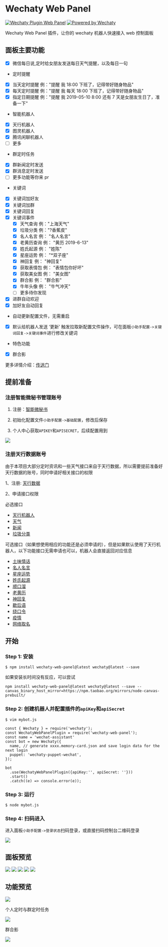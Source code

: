 # Wechaty Web Panel

[![Wechaty Plugin Web Panel](https://img.shields.io/badge/Wechaty%20Plugin-WebPanel-brightgreen.svg)](https://github.com/gengchen528/wechaty-web-panel)
[![Powered by Wechaty](https://img.shields.io/badge/Powered%20By-Wechaty-brightgreen.svg)](https://github.com/Wechaty/wechaty)

Wechaty Web Panel 插件，让你的 wechaty 机器人快速接入 web 控制面板

## 面板主要功能

- [x] 微信每日说,定时给女朋友发送每日天气提醒，以及每日一句

* 定时提醒

- [x] 当天定时提醒 例："提醒 我 18:00 下班了，记得带好随身物品"
- [x] 每天定时提醒 例："提醒 我 每天 18:00 下班了，记得带好随身物品"
- [x] 指定日期提醒 例："提醒 我 2019-05-10 8:00 还有 7 天是女朋友生日了，准备一下"

* 智能机器人

- [x] 天行机器人
- [x] 图灵机器人
- [x] 腾讯闲聊机器人
- [ ] 更多

* 群定时任务

- [x] 群新闻定时发送
- [x] 群消息定时发送
- [ ] 更多功能等你来 pr

* 关键词

- [x] 关键词加好友
- [x] 关键词加群
- [x] 关键词回复
- [x] 关键词事件
  - [x] 天气查询 例："上海天气"
  - [x] 垃圾分类 例："?香蕉皮"
  - [x] 名人名言 例： "名人名言"
  - [x] 老黄历查询 例： "黄历 2019-6-13"
  - [x] 姓氏起源 例： "姓陈"
  - [x] 星座运势 例： "\*双子座"
  - [x] 神回复 例： "神回复"
  - [x] 获取表情包 例： "表情包你好坏"
  - [x] 获取美女图 例： "美女图"
  - [x] 群合影 例： "群合影"
  - [x] 牛年头像 例： "牛气冲天"
  - [ ] 更多待你发现
- [x] 进群自动欢迎
- [x] 加好友自动回复

* 自动更新配置文件，无需重启

- [x] 默认给机器人发送 ‘更新’ 触发拉取新配置文件操作，可在面板`小助手配置->关键词回复->关键词事件`进行修改关键词

* 特色功能

- [x] 群合影

更多详情介绍：[传送门](https://www.xkboke.com/web-inn/secretary/client.html#%E5%B0%8F%E5%8A%A9%E6%89%8B%E5%8A%9F%E8%83%BD%E4%B8%80%E8%A7%88)

## 提前准备

### 注册智能微秘书管理账号

1. 注册：[智能微秘书](https://wechat.aibotk.com/#/signup)

2. 初始化配置文件`小助手配置->基础配置`，修改后保存

3. 个人中心获取`APIKEY`和`APISECRET`，后续配置用到

![](./doc/img/user-center.png)

### 注册天行数据账号

由于本项目大部分定时资讯和一些天气接口来自于天行数据，所以需要提前准备好天行数据的账号，同时申请好相关接口的权限

1、注册: [天行数据](https://www.tianapi.com/source/865c0f3bfa)

2、申请接口权限

必选接口
* [天行机器人](https://www.tianapi.com/apiview/47)
* [天气](https://www.tianapi.com/apiview/72)
* [新闻](https://www.tianapi.com/apiview/51)
* [垃圾分类](https://www.tianapi.com/apiview/97)
  
可选接口（如果想使用相应的功能还是必须申请的），但是如果默认使用了天行机器人，以下功能接口无需申请也可以，机器人会直接返回对应信息

* [土味情话](https://www.tianapi.com/apiview/80)
* [名人名言](https://www.tianapi.com/apiview/92)
* [星座运势](https://www.tianapi.com/apiview/78)
* [姓氏起源](https://www.tianapi.com/apiview/94)
* [顺口溜](https://www.tianapi.com/apiview/54)
* [老黄历](https://www.tianapi.com/apiview/45)
* [神回复](https://www.tianapi.com/apiview/39)
* [歇后语](https://www.tianapi.com/apiview/38)
* [绕口令](https://www.tianapi.com/apiview/37)
* [疫情](https://www.tianapi.com/apiview/169)
* [网络取名](https://www.tianapi.com/apiview/36)

## 开始

### Step 1: 安装

```
$ npm install wechaty-web-panel@latest wechaty@latest --save
```

如果安装长时间没有反应，可以尝试

```
npm install wechaty-web-panel@latest wechaty@latest --save --canvas_binary_host_mirror=https://npm.taobao.org/mirrors/node-canvas-prebuilt/
```

### Step 2: 创建机器人并配置插件的`apiKey`和`apiSecret`

```
$ vim mybot.js

const { Wechaty } = require('wechaty');
const WechatyWebPanelPlugin = require('wechaty-web-panel');
const name = 'wechat-assistant'
const bot = new Wechaty({
  name, // generate xxxx.memory-card.json and save login data for the next login
  puppet: 'wechaty-puppet-wechat',
});

bot
  .use(WechatyWebPanelPlugin({apiKey:'', apiSecret: ''}))
  .start()
  .catch((e) => console.error(e));

```

### Step 3: 运行

```
$ node mybot.js
```

### Step 4: 扫码进入

进入面板`小助手配置->登录状态`扫码登录，或直接扫码控制台二维码登录

![](./doc/img/qrcode-s.png)

## 面板预览

![](./doc/img/qrcode.png)
![](./doc/img/everyday.png)
![](./doc/img/schedule.png)
![](./doc/img/event.png)
![](./doc/img/material.png)

## 功能预览

![](./doc/img/news.jpeg)

个人定时与群定时任务

![](./doc/img/func.jpeg)

群合影

![](./doc/img/group.jpeg)
